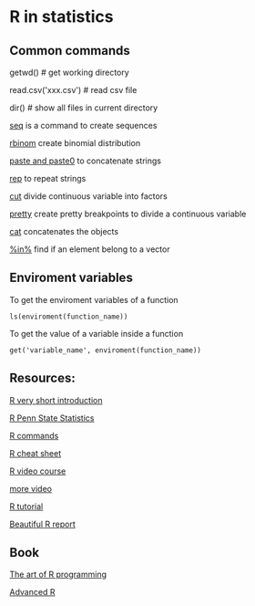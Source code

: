 # R in statistics
## Common commands 
getwd() # get working directory

read.csv('xxx.csv') # read csv file

dir() # show all files in current directory

[seq](https://www.rdocumentation.org/packages/base/versions/3.6.1/topics/seq) is a command to create sequences 

[rbinom](https://www.rdocumentation.org/packages/base/versions/3.6.1/topics/seq) create binomial distribution

[paste and paste0](https://www.r-bloggers.com/difference-between-paste-and-paste0/) to concatenate strings

[rep](https://www.rdocumentation.org/packages/base/versions/3.6.1/topics/rep) to repeat strings

[cut](https://www.rdocumentation.org/packages/base/versions/3.6.1/topics/cut) divide continuous variable into factors

[pretty](https://www.rdocumentation.org/packages/base/versions/3.6.1/topics/pretty) create pretty breakpoints to divide a continuous variable

[cat](https://www.math.ucla.edu/~anderson/rw1001/library/base/html/cat.html) concatenates the objects

[%in%](http://www.datasciencemadesimple.com/in-operator-in-r/) find if an element belong to a vector

## Enviroment variables
To get the enviroment variables of a function
```
ls(enviroment(function_name))
```
To get the value of a variable inside a function
```
get('variable_name', enviroment(function_name))
```

## Resources:

[R very short introduction](https://cran.r-project.org/doc/contrib/Torfs+Brauer-Short-R-Intro.pdf)

[R Penn State Statistics](https://newonlinecourses.science.psu.edu/stat484/node/204/)

[R commands](https://d396qusza40orc.cloudfront.net/statistics/lab_resources/RCommands.html)

[R cheat sheet](https://cran.r-project.org/doc/contrib/Short-refcard.pdf)

[R video course](https://www.pluralsight.com/courses/r-programming-fundamentals)

[more video](https://www.youtube.com/playlist?list=PLcgz5kNZFCkzSyBG3H-rUaPHoBXgijHfC)

[R tutorial](https://www.tutorialspoint.com/r/index.htm)

[Beautiful R report](http://swcarpentry.github.io/r-novice-gapminder/)


## Book
[The art of R programming](http://diytranscriptomics.com/Reading/files/The%20Art%20of%20R%20Programming.pdf)

[Advanced R](https://englianhu.files.wordpress.com/2016/05/advanced-r.pdf)

